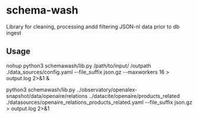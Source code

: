 # schema-wash
Library for cleaning, processing andd filtering JSON-nl data prior to db ingest


Usage
-----

nohup python3 schemawash/lib.py /path/to/input/ /outpath ./data_sources/config.yaml --file_suffix json.gz --maxworkers 16 > output.log 2>&1 &

python3 schemawash/lib.py ../observatory/openalex-snapshot/data/openaire/relations ../datacite/openaire/products_related ./datasources/openaire_relations_products_related.yaml --file_suffix json.gz > output.log 2>&1